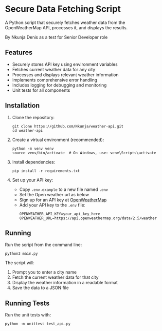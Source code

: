 # Secure Data Fetching Script

A Python script that securely fetches weather data from the OpenWeatherMap API, processes it, and displays the results.

By Nkunja Denis as a test for Senior Developer role

## Features

- Securely stores API key using environment variables
- Fetches current weather data for any city
- Processes and displays relevant weather information
- Implements comprehensive error handling
- Includes logging for debugging and monitoring
- Unit tests for all components

## Installation

1. Clone the repository:
   ```
   git clone https://github.com/Nkunja/weather-api.git
   cd weather-api
   ```

2. Create a virtual environment (recommended):
   ```
   python -m venv venv
   source venv/bin/activate  # On Windows, use: venv\Scripts\activate
   ```

3. Install dependencies:
   ```
   pip install -r requirements.txt
   ```

4. Set up your API key:
   - Copy `.env.example` to a new file named `.env`
   - Set the Open weather url as below
   - Sign up for an API key at [OpenWeatherMap](https://openweathermap.org/api)
   - Add your API key to the `.env` file:
     ```
     OPENWEATHER_API_KEY=your_api_key_here
     OPENWEATHER_URL=https://api.openweathermap.org/data/2.5/weather
     ```

## Running

Run the script from the command line:

```
python3 main.py
```

The script will:
1. Prompt you to enter a city name
2. Fetch the current weather data for that city
3. Display the weather information in a readable format
4. Save the data to a JSON file

## Running Tests

Run the unit tests with:

```
python -m unittest test_api.py
```
